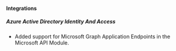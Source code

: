 
#### Integrations

##### Azure Active Directory Identity And Access

- Added support for Microsoft Graph Application Endpoints in the Microsoft API Module.